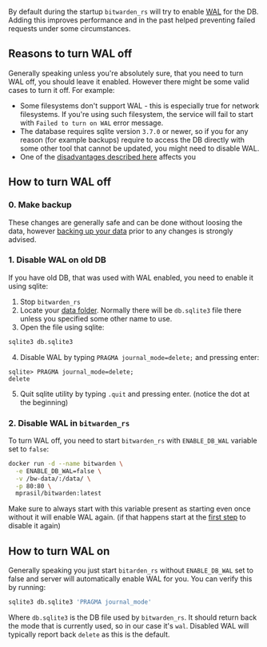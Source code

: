 By default during the startup `bitwarden_rs` will try to enable [WAL](https://sqlite.org/wal.html) for the DB. Adding this improves performance and in the past helped preventing failed requests under some circumstances.

## Reasons to turn WAL off

Generally speaking unless you're absolutely sure, that you need to turn WAL off, you should leave it enabled. However there might be some valid cases to turn it off. For example:

* Some filesystems don't support WAL - this is especially true for network filesystems. If you're using such filesystem, the service will fail to start with `Failed to turn on WAL` error message.
* The database requires sqlite version `3.7.0` or newer, so if you for any reason (for example backups) require to access the DB directly with some other tool that cannot be updated, you might need to disable WAL.
* One of the [disadvantages described here](https://sqlite.org/wal.html#advantages) affects you

## How to turn WAL off

### 0. Make backup

These changes are generally safe and can be done without loosing the data, however [backing up your data](https://github.com/dani-garcia/bitwarden_rs/wiki/Backing-up-your-vault) prior to any changes is strongly advised.

### 1. Disable WAL on old DB

If you have old DB, that was used with WAL enabled, you need to enable it using sqlite:
1. Stop `bitwarden_rs`
2. Locate your [data folder](https://github.com/dani-garcia/bitwarden_rs/wiki/Changing-persistent-data-location). Normally there will be `db.sqlite3` file there unless you specified some other name to use.
3. Open the file using sqlite:

```bash
sqlite3 db.sqlite3
```
4. Disable WAL by typing `PRAGMA journal_mode=delete;` and pressing enter:

```
sqlite> PRAGMA journal_mode=delete;
delete
```
5. Quit sqlite utility by typing `.quit` and pressing enter. (notice the dot at the beginning)

### 2. Disable WAL in `bitwarden_rs`

To turn WAL off, you need to start `bitwarden_rs` with `ENABLE_DB_WAL` variable set to `false`:

```bash
docker run -d --name bitwarden \
  -e ENABLE_DB_WAL=false \
  -v /bw-data/:/data/ \
  -p 80:80 \
  mprasil/bitwarden:latest
```
Make sure to always start with this variable present as starting even once without it will enable WAL again. (if that happens start at the [first step](#1-disable-wal-on-old-db) to disable it again)

## How to turn WAL on

Generally speaking you just start `bitarden_rs` without `ENABLE_DB_WAL` set to false and server will automatically enable WAL for you. You can verify this by running:

```bash
sqlite3 db.sqlite3 'PRAGMA journal_mode'
```

Where `db.sqlite3` is the DB file used by `bitwarden_rs`. It should return back the mode that is currently used, so in our case it's `wal`. Disabled WAL will typically report back `delete` as this is the default.